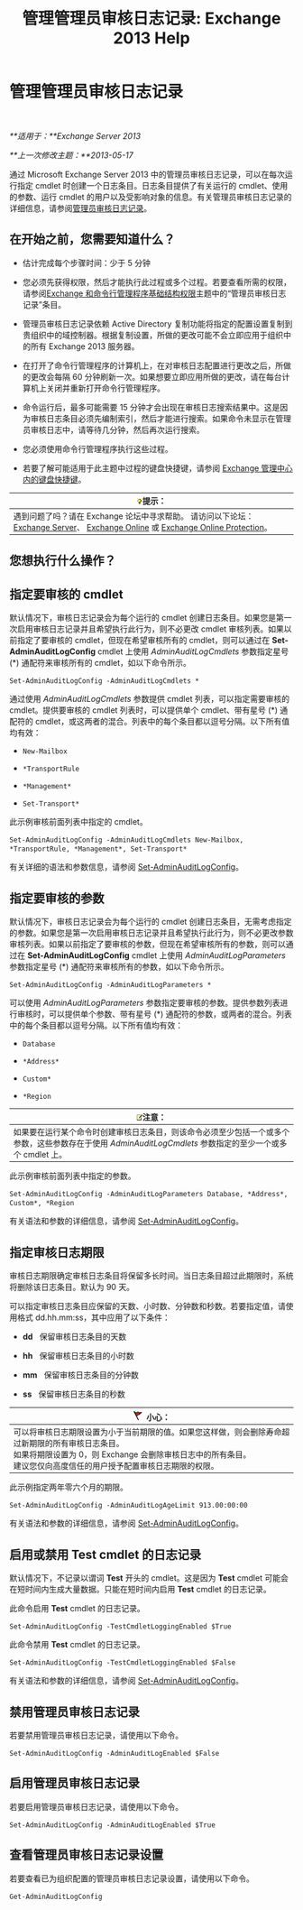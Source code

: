﻿---
title: '管理管理员审核日志记录: Exchange 2013 Help'
TOCTitle: 管理管理员审核日志记录
ms:assetid: 15c284c0-b8e6-42ca-9913-7c59fdb6885d
ms:mtpsurl: https://technet.microsoft.com/zh-cn/library/Dd335109(v=EXCHG.150)
ms:contentKeyID: 50556529
ms.date: 01/11/2018
mtps_version: v=EXCHG.150
ms.translationtype: HT
---

# 管理管理员审核日志记录

 

_**适用于：**Exchange Server 2013_

_**上一次修改主题：**2013-05-17_

通过 Microsoft Exchange Server 2013 中的管理员审核日志记录，可以在每次运行指定 cmdlet 时创建一个日志条目。日志条目提供了有关运行的 cmdlet、使用的参数、运行 cmdlet 的用户以及受影响对象的信息。有关管理员审核日志记录的详细信息，请参阅[管理员审核日志记录](administrator-audit-logging-exchange-2013-help.md)。

## 在开始之前，您需要知道什么？

  - 估计完成每个步骤时间：少于 5 分钟

  - 您必须先获得权限，然后才能执行此过程或多个过程。若要查看所需的权限，请参阅[Exchange 和命令行管理程序基础结构权限](exchange-and-shell-infrastructure-permissions-exchange-2013-help.md)主题中的“管理员审核日志记录”条目。

  - 管理员审核日志记录依赖 Active Directory 复制功能将指定的配置设置复制到贵组织中的域控制器。根据复制设置，所做的更改可能不会立即应用于组织中的所有 Exchange 2013 服务器。

  - 在打开了命令行管理程序的计算机上，在对审核日志配置进行更改之后，所做的更改会每隔 60 分钟刷新一次。如果想要立即应用所做的更改，请在每台计算机上关闭并重新打开命令行管理程序。

  - 命令运行后，最多可能需要 15 分钟才会出现在审核日志搜索结果中。这是因为审核日志条目必须先编制索引，然后才能进行搜索。如果命令未显示在管理员审核日志中，请等待几分钟，然后再次运行搜索。

  - 您必须使用命令行管理程序执行这些过程。

  - 若要了解可能适用于此主题中过程的键盘快捷键，请参阅 [Exchange 管理中心内的键盘快捷键](keyboard-shortcuts-in-the-exchange-admin-center-exchange-online-protection-help.md)。

<table>
<thead>
<tr class="header">
<th><img src="images/Bb124558.tip(EXCHG.150).gif" title="提示" alt="提示" />提示：</th>
</tr>
</thead>
<tbody>
<tr class="odd">
<td>遇到问题了吗？请在 Exchange 论坛中寻求帮助。 请访问以下论坛：<a href="https://go.microsoft.com/fwlink/p/?linkid=60612">Exchange Server</a>、 <a href="https://go.microsoft.com/fwlink/p/?linkid=267542">Exchange Online</a> 或 <a href="https://go.microsoft.com/fwlink/p/?linkid=285351">Exchange Online Protection</a>。</td>
</tr>
</tbody>
</table>


## 您想执行什么操作？

## 指定要审核的 cmdlet

默认情况下，审核日志记录会为每个运行的 cmdlet 创建日志条目。如果您是第一次启用审核日志记录并且希望执行此行为，则不必更改 cmdlet 审核列表。如果以前指定了要审核的 cmdlet，但现在希望审核所有的 cmdlet，则可以通过在 **Set-AdminAuditLogConfig** cmdlet 上使用 *AdminAuditLogCmdlets* 参数指定星号 (\*) 通配符来审核所有的 cmdlet，如以下命令所示。

    Set-AdminAuditLogConfig -AdminAuditLogCmdlets *

通过使用 *AdminAuditLogCmdlets* 参数提供 cmdlet 列表，可以指定需要审核的 cmdlet。提供要审核的 cmdlet 列表时，可以提供单个 cmdlet、带有星号 (\*) 通配符的 cmdlet，或这两者的混合。列表中的每个条目都以逗号分隔。以下所有值均有效：

  - `New-Mailbox`

  - `*TransportRule`

  - `*Management*`

  - `Set-Transport*`

此示例审核前面列表中指定的 cmdlet。

    Set-AdminAuditLogConfig -AdminAuditLogCmdlets New-Mailbox, *TransportRule, *Management*, Set-Transport*

有关详细的语法和参数信息，请参阅 [Set-AdminAuditLogConfig](https://technet.microsoft.com/zh-cn/library/dd298169\(v=exchg.150\))。

## 指定要审核的参数

默认情况下，审核日志记录会为每个运行的 cmdlet 创建日志条目，无需考虑指定的参数。如果您是第一次启用审核日志记录并且希望执行此行为，则不必更改参数审核列表。如果以前指定了要审核的参数，但现在希望审核所有的参数，则可以通过在 **Set-AdminAuditLogConfig** cmdlet 上使用 *AdminAuditLogParameters* 参数指定星号 (\*) 通配符来审核所有的参数，如以下命令所示。

    Set-AdminAuditLogConfig -AdminAuditLogParameters *

可以使用 *AdminAuditLogParameters* 参数指定要审核的参数。提供参数列表进行审核时，可以提供单个参数、带有星号 (\*) 通配符的参数，或两者的混合。列表中的每个条目都以逗号分隔。以下所有值均有效：

  - `Database`

  - `*Address*`

  - `Custom*`

  - `*Region`

<table>
<thead>
<tr class="header">
<th><img src="images/Bb124558.note(EXCHG.150).gif" title="注意" alt="注意" />注意：</th>
</tr>
</thead>
<tbody>
<tr class="odd">
<td>如果要在运行某个命令时创建审核日志条目，则该命令必须至少包括一个或多个参数，这些参数存在于使用 <em>AdminAuditLogCmdlets</em> 参数指定的至少一个或多个 cmdlet 上。</td>
</tr>
</tbody>
</table>


此示例审核前面列表中指定的参数。

    Set-AdminAuditLogConfig -AdminAuditLogParameters Database, *Address*, Custom*, *Region

有关语法和参数的详细信息，请参阅 [Set-AdminAuditLogConfig](https://technet.microsoft.com/zh-cn/library/dd298169\(v=exchg.150\))。

## 指定审核日志期限

审核日志期限确定审核日志条目将保留多长时间。当日志条目超过此期限时，系统将删除该日志条目。默认为 90 天。

可以指定审核日志条目应保留的天数、小时数、分钟数和秒数。若要指定值，请使用格式 dd.hh.mm:ss，其中应用了以下条件：

  - **dd**   保留审核日志条目的天数

  - **hh**   保留审核日志条目的小时数

  - **mm**   保留审核日志条目的分钟数

  - **ss**   保留审核日志条目的秒数

<table>
<thead>
<tr class="header">
<th><img src="images/Dd876845.Caution(EXCHG.150).gif" title="小心" alt="小心" />小心：</th>
</tr>
</thead>
<tbody>
<tr class="odd">
<td>可以将审核日志期限设置为小于当前期限的值。如果您这样做，则会删除寿命超过新期限的所有审核日志条目。<br />
如果将期限设置为 0，则 Exchange 会删除审核日志中的所有条目。<br />
建议您仅向高度信任的用户授予配置审核日志期限的权限。</td>
</tr>
</tbody>
</table>


此示例指定两年零六个月的期限。

    Set-AdminAuditLogConfig -AdminAuditLogAgeLimit 913.00:00:00

有关语法和参数的详细信息，请参阅 [Set-AdminAuditLogConfig](https://technet.microsoft.com/zh-cn/library/dd298169\(v=exchg.150\))。

## 启用或禁用 Test cmdlet 的日志记录

默认情况下，不记录以谓词 **Test** 开头的 cmdlet。这是因为 **Test** cmdlet 可能会在短时间内生成大量数据。只能在短时间内启用 **Test** cmdlet 的日志记录。

此命令启用 **Test** cmdlet 的日志记录。

    Set-AdminAuditLogConfig -TestCmdletLoggingEnabled $True

此命令禁用 **Test** cmdlet 的日志记录。

    Set-AdminAuditLogConfig -TestCmdletLoggingEnabled $False

有关语法和参数的详细信息，请参阅 [Set-AdminAuditLogConfig](https://technet.microsoft.com/zh-cn/library/dd298169\(v=exchg.150\))。

## 禁用管理员审核日志记录

若要禁用管理员审核日志记录，请使用以下命令。

    Set-AdminAuditLogConfig -AdminAuditLogEnabled $False

## 启用管理员审核日志记录

若要启用管理员审核日志记录，请使用以下命令。

    Set-AdminAuditLogConfig -AdminAuditLogEnabled $True

## 查看管理员审核日志记录设置

若要查看已为组织配置的管理员审核日志记录设置，请使用以下命令。

    Get-AdminAuditLogConfig

